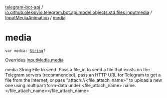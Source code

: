 [telegram-bot-api](../../index.md) / [io.github.oleksivio.telegram.bot.api.model.objects.std.files.inputmedia](../index.md) / [InputMediaAnimation](index.md) / [media](./media.md)

# media

`var media: `[`String`](https://kotlinlang.org/api/latest/jvm/stdlib/kotlin/-string/index.html)`?`

Overrides [InputMedia.media](../-input-media/media.md)

media String File to send. Pass a file_id to send a file that exists on the Telegram servers (recommended), pass an
HTTP URL for Telegram to get a file from the Internet, or pass "attach://&lt;file_attach_name&gt;" to upload a new one
using multipart/form-data under &lt;file_attach_name&gt; name.
&lt;/file_attach_name&gt;&lt;/file_attach_name&gt;

